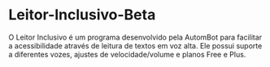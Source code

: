 # Leitor-Inclusivo-Beta
O Leitor Inclusivo é um programa desenvolvido pela AutomBot para facilitar a acessibilidade através de leitura de textos em voz alta.   Ele possui suporte a diferentes vozes, ajustes de velocidade/volume e planos Free e Plus. 
